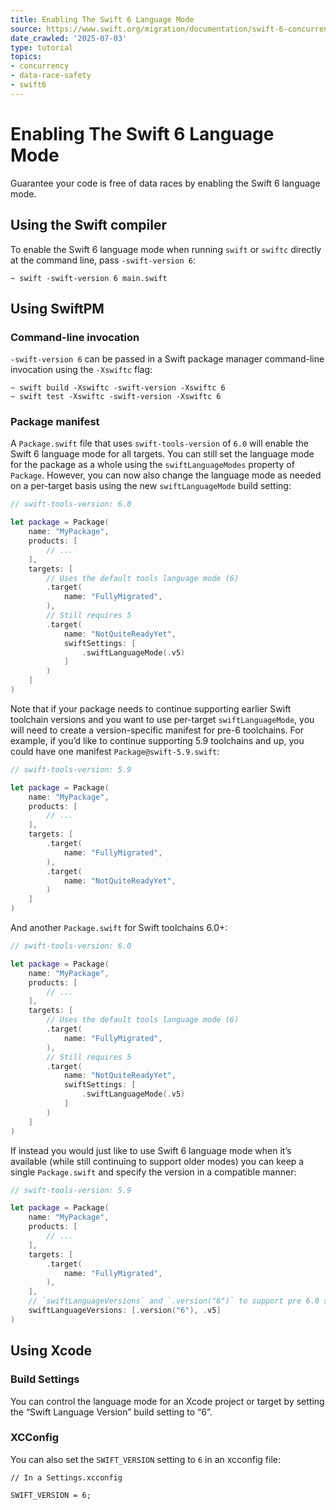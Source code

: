 ```yaml
---
title: Enabling The Swift 6 Language Mode
source: https://www.swift.org/migration/documentation/swift-6-concurrency-migration-guide/swift6mode/
date_crawled: '2025-07-03'
type: tutorial
topics:
- concurrency
- data-race-safety
- swift6
---
```


# Enabling The Swift 6 Language Mode

Guarantee your code is free of data races by enabling the Swift 6 language mode.

## Using the Swift compiler

To enable the Swift 6 language mode when running `swift` or `swiftc` directly at the command line, pass `-swift-version 6`:

```
~ swift -swift-version 6 main.swift
```

## Using SwiftPM

### Command-line invocation

`-swift-version 6` can be passed in a Swift package manager command-line invocation using the `-Xswiftc` flag:

```
~ swift build -Xswiftc -swift-version -Xswiftc 6
~ swift test -Xswiftc -swift-version -Xswiftc 6
```

### Package manifest

A `Package.swift` file that uses `swift-tools-version` of `6.0` will enable the Swift 6 language mode for all targets. You can still set the language mode for the package as a whole using the `swiftLanguageModes` property of `Package`. However, you can now also change the language mode as needed on a per-target basis using the new `swiftLanguageMode` build setting:

```swift
// swift-tools-version: 6.0

let package = Package(
    name: "MyPackage",
    products: [
        // ...
    ],
    targets: [
        // Uses the default tools language mode (6)
        .target(
            name: "FullyMigrated",
        ),
        // Still requires 5
        .target(
            name: "NotQuiteReadyYet",
            swiftSettings: [
                .swiftLanguageMode(.v5)
            ]
        )
    ]
)
```

Note that if your package needs to continue supporting earlier Swift toolchain versions and you want to use per-target `swiftLanguageMode`, you will need to create a version-specific manifest for pre-6 toolchains. For example, if you’d like to continue supporting 5.9 toolchains and up, you could have one manifest `Package@swift-5.9.swift`:

```swift
// swift-tools-version: 5.9

let package = Package(
    name: "MyPackage",
    products: [
        // ...
    ],
    targets: [
        .target(
            name: "FullyMigrated",
        ),
        .target(
            name: "NotQuiteReadyYet",
        )
    ]
)
```

And another `Package.swift` for Swift toolchains 6.0+:

```swift
// swift-tools-version: 6.0

let package = Package(
    name: "MyPackage",
    products: [
        // ...
    ],
    targets: [
        // Uses the default tools language mode (6)
        .target(
            name: "FullyMigrated",
        ),
        // Still requires 5
        .target(
            name: "NotQuiteReadyYet",
            swiftSettings: [
                .swiftLanguageMode(.v5)
            ]
        )
    ]
)
```

If instead you would just like to use Swift 6 language mode when it’s available (while still continuing to support older modes) you can keep a single `Package.swift` and specify the version in a compatible manner:

```swift
// swift-tools-version: 5.9

let package = Package(
    name: "MyPackage",
    products: [
        // ...
    ],
    targets: [
        .target(
            name: "FullyMigrated",
        ),
    ],
    // `swiftLanguageVersions` and `.version("6")` to support pre 6.0 swift-tools-version.
    swiftLanguageVersions: [.version("6"), .v5]
)
```

## Using Xcode

### Build Settings

You can control the language mode for an Xcode project or target by setting the “Swift Language Version” build setting to “6”.

### XCConfig

You can also set the `SWIFT_VERSION` setting to `6` in an xcconfig file:

```
// In a Settings.xcconfig

SWIFT_VERSION = 6;
```

